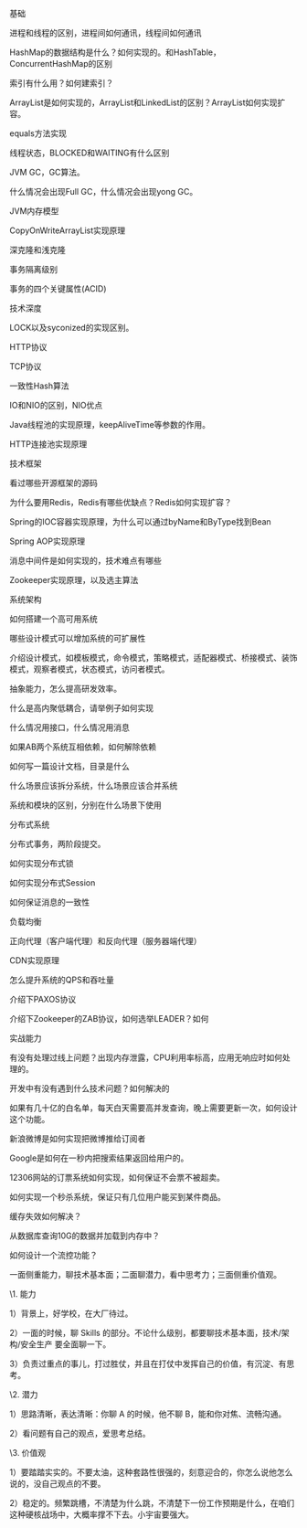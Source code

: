基础

进程和线程的区别，进程间如何通讯，线程间如何通讯

HashMap的数据结构是什么？如何实现的。和HashTable，ConcurrentHashMap的区别

索引有什么用？如何建索引？

ArrayList是如何实现的，ArrayList和LinkedList的区别？ArrayList如何实现扩容。

equals方法实现

线程状态，BLOCKED和WAITING有什么区别

JVM GC，GC算法。

什么情况会出现Full GC，什么情况会出现yong GC。

JVM内存模型

CopyOnWriteArrayList实现原理

深克隆和浅克隆

事务隔离级别

事务的四个关键属性(ACID)



技术深度

LOCK以及syconized的实现区别。

HTTP协议

TCP协议

一致性Hash算法

IO和NIO的区别，NIO优点

Java线程池的实现原理，keepAliveTime等参数的作用。

HTTP连接池实现原理



技术框架



看过哪些开源框架的源码

为什么要用Redis，Redis有哪些优缺点？Redis如何实现扩容？

Spring的IOC容器实现原理，为什么可以通过byName和ByType找到Bean

Spring AOP实现原理

消息中间件是如何实现的，技术难点有哪些

Zookeeper实现原理，以及选主算法



系统架构



如何搭建一个高可用系统

哪些设计模式可以增加系统的可扩展性

介绍设计模式，如模板模式，命令模式，策略模式，适配器模式、桥接模式、装饰模式，观察者模式，状态模式，访问者模式。

抽象能力，怎么提高研发效率。

什么是高内聚低耦合，请举例子如何实现

什么情况用接口，什么情况用消息

如果AB两个系统互相依赖，如何解除依赖

如何写一篇设计文档，目录是什么

什么场景应该拆分系统，什么场景应该合并系统

系统和模块的区别，分别在什么场景下使用



分布式系统



分布式事务，两阶段提交。

如何实现分布式锁

如何实现分布式Session

如何保证消息的一致性

负载均衡

正向代理（客户端代理）和反向代理（服务器端代理）

CDN实现原理

怎么提升系统的QPS和吞吐量

介绍下PAXOS协议

介绍下Zookeeper的ZAB协议，如何选举LEADER？如何



实战能力



有没有处理过线上问题？出现内存泄露，CPU利用率标高，应用无响应时如何处理的。

开发中有没有遇到什么技术问题？如何解决的

如果有几十亿的白名单，每天白天需要高并发查询，晚上需要更新一次，如何设计这个功能。

新浪微博是如何实现把微博推给订阅者

Google是如何在一秒内把搜索结果返回给用户的。

12306网站的订票系统如何实现，如何保证不会票不被超卖。

如何实现一个秒杀系统，保证只有几位用户能买到某件商品。

缓存失效如何解决？

从数据库查询10G的数据并加载到内存中？

如何设计一个流控功能？



一面侧重能力，聊技术基本面；二面聊潜力，看中思考力；三面侧重价值观。



\1. 能力

1）背景上，好学校，在大厂待过。

2）一面的时候，聊 Skills 的部分。不论什么级别，都要聊技术基本面，技术/架构/安全生产 要全面聊一下。

3）负责过重点的事儿，打过胜仗，并且在打仗中发挥自己的价值，有沉淀、有思考。



\2. 潜力

1）思路清晰，表达清晰：你聊 A 的时候，他不聊 B，能和你对焦、流畅沟通。

2）看问题有自己的观点，爱思考总结。



\3. 价值观

1）要踏踏实实的。不要太油，这种套路性很强的，刻意迎合的，你怎么说他怎么说的，没自己观点的不要。

2）稳定的。频繁跳槽，不清楚为什么跳，不清楚下一份工作预期是什么，在咱们这种硬核战场中，大概率撑不下去。小宇宙要强大。